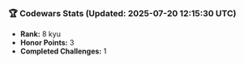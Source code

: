 ### 🏆 Codewars Stats (Updated: 2025-07-20 12:15:30 UTC)

- **Rank:** 8 kyu
- **Honor Points:** 3
- **Completed Challenges:** 1
